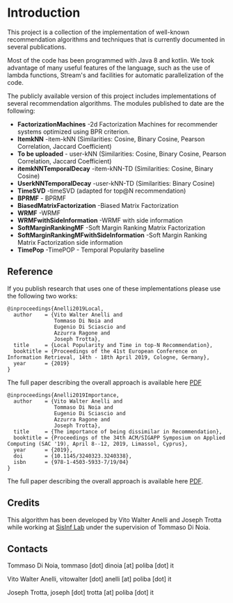 # Introduction

This project is a collection of the implementation of well-known recommendation algorithms and techniques that is currently documented in several publications. 

Most of the code has been programmed with Java 8 and kotlin. We took advantage of many useful features of the language, such as the use of lambda functions, Stream's and facilities for automatic parallelization of the code. 

The publicly available version of this project includes implementations of several recommendation algorithms. The modules published to date are the following:

- **FactorizationMachines** -2d Factorization Machines for recommender systems optimized using BPR criterion.
- **ItemkNN** -item-kNN (Similarities: Cosine, Binary Cosine, Pearson Correlation, Jaccard Coefficient)
- **To be uploaded** - user-kNN (Similarities: Cosine, Binary Cosine, Pearson Correlation, Jaccard Coefficient)
- **itemkNNTemporalDecay** -item-kNN-TD (Similarities: Cosine, Binary Cosine)
- **UserkNNTemporalDecay** -user-kNN-TD (Similarities: Binary Cosine)
- **TimeSVD** -timeSVD (adapted for top@N recommendation)
- **BPRMF** - BPRMF
- **BiasedMatrixFactorization** -Biased Matrix Factorization
- **WRMF** -WRMF
- **WRMFwithSideInformation** -WRMF with side information
- **SoftMarginRankingMF** -Soft Margin Ranking Matrix Factorization
- **SoftMarginRankingMFwithSideInformation** -Soft Margin Ranking Matrix Factorization side information
- **TimePop** -TimePOP - Temporal Popularity baseline

## Reference
If you publish research that uses one of these implementations please use the following two works:
~~~
@inproceedings{Anelli2019Local,
  author    = {Vito Walter Anelli and
               Tommaso Di Noia and
               Eugenio Di Sciascio and
               Azzurra Ragone and
               Joseph Trotta},
  title     = {Local Popularity and Time in top-N Recommendation},
  booktitle = {Proceedings of the 41st European Conference on Information Retrieval, 14th - 18th April 2019, Cologne, Germany},
  year      = {2019}
}
~~~
The full paper describing the overall approach is available here [PDF](https://github.com/vitowalteranelli/TimePOP/blob/master/ECIR2019_paper_306.pdf)

~~~
@inproceedings{Anelli2019Importance,
  author    = {Vito Walter Anelli and
               Tommaso Di Noia and
               Eugenio Di Sciascio and
               Azzurra Ragone and
               Joseph Trotta},
  title     = {The importance of being dissimilar in Recommendation},
  booktitle = {Proceedings of the 34th ACM/SIGAPP Symposium on Applied Computing (SAC '19), April 8--12, 2019, Limassol, Cyprus},
  year      = {2019},
  doi       = {10.1145/3240323.3240338},
  isbn      = {978-1-4503-5933-7/19/04}
}
~~~
The full paper describing the overall approach is available here [PDF](https://github.com/vitowalteranelli/The-importance-of-being-dissimilar-in-Recommendation/blob/master/SAC2019_being_dissimilar_in_recommendation.pdf).

## Credits
This algorithm has been developed by Vito Walter Anelli and Joseph Trotta while working at [SisInf Lab](http://sisinflab.poliba.it) under the supervision of Tommaso Di Noia.  

## Contacts

   Tommaso Di Noia, tommaso [dot] dinoia [at] poliba [dot] it  
   
   Vito Walter Anelli, vitowalter [dot] anelli [at] poliba [dot] it 
   
   Joseph Trotta, joseph [dot] trotta [at] poliba [dot] it 
